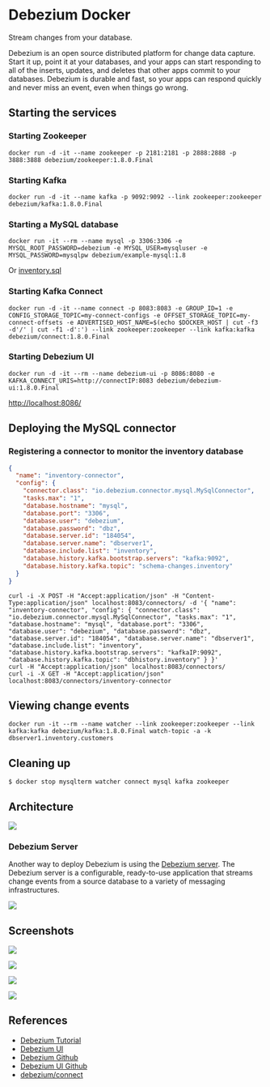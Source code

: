 # Debezium Docker

Stream changes from your database.

Debezium is an open source distributed platform for change data capture. Start it up, point it at your databases, and your apps can start responding to all of the inserts, updates, and deletes that other apps commit to your databases. Debezium is durable and fast, so your apps can respond quickly and never miss an event, even when things go wrong.

## Starting the services
### Starting Zookeeper
```
docker run -d -it --name zookeeper -p 2181:2181 -p 2888:2888 -p 3888:3888 debezium/zookeeper:1.8.0.Final
```

### Starting Kafka
```
docker run -d -it --name kafka -p 9092:9092 --link zookeeper:zookeeper debezium/kafka:1.8.0.Final
```

### Starting a MySQL database
```
docker run -it --rm --name mysql -p 3306:3306 -e MYSQL_ROOT_PASSWORD=debezium -e MYSQL_USER=mysqluser -e MYSQL_PASSWORD=mysqlpw debezium/example-mysql:1.8
```
Or [inventory.sql](https://github.com/debezium/docker-images/blob/main/examples/mysql/1.8/inventory.sql)

### Starting Kafka Connect
```
docker run -d -it --name connect -p 8083:8083 -e GROUP_ID=1 -e CONFIG_STORAGE_TOPIC=my-connect-configs -e OFFSET_STORAGE_TOPIC=my-connect-offsets -e ADVERTISED_HOST_NAME=$(echo $DOCKER_HOST | cut -f3 -d'/' | cut -f1 -d':') --link zookeeper:zookeeper --link kafka:kafka debezium/connect:1.8.0.Final
```

### Starting Debezium UI
```
docker run -d -it --rm --name debezium-ui -p 8086:8080 -e KAFKA_CONNECT_URIS=http://connectIP:8083 debezium/debezium-ui:1.8.0.Final
```
[http://localhost:8086/](http://localhost:8086/)

## Deploying the MySQL connector
### Registering a connector to monitor the inventory database
```json
{
  "name": "inventory-connector",
  "config": {
    "connector.class": "io.debezium.connector.mysql.MySqlConnector",
    "tasks.max": "1",
    "database.hostname": "mysql",
    "database.port": "3306",
    "database.user": "debezium",
    "database.password": "dbz",
    "database.server.id": "184054",
    "database.server.name": "dbserver1",
    "database.include.list": "inventory",
    "database.history.kafka.bootstrap.servers": "kafka:9092",
    "database.history.kafka.topic": "schema-changes.inventory"
  }
}
```
```
curl -i -X POST -H "Accept:application/json" -H "Content-Type:application/json" localhost:8083/connectors/ -d '{ "name": "inventory-connector", "config": { "connector.class": "io.debezium.connector.mysql.MySqlConnector", "tasks.max": "1", "database.hostname": "mysql", "database.port": "3306", "database.user": "debezium", "database.password": "dbz", "database.server.id": "184054", "database.server.name": "dbserver1", "database.include.list": "inventory", "database.history.kafka.bootstrap.servers": "kafkaIP:9092", "database.history.kafka.topic": "dbhistory.inventory" } }'
curl -H "Accept:application/json" localhost:8083/connectors/
curl -i -X GET -H "Accept:application/json" localhost:8083/connectors/inventory-connector
```

## Viewing change events
```
docker run -it --rm --name watcher --link zookeeper:zookeeper --link kafka:kafka debezium/kafka:1.8.0.Final watch-topic -a -k dbserver1.inventory.customers
```

## Cleaning up
```
$ docker stop mysqlterm watcher connect mysql kafka zookeeper
```

## Architecture
![](https://debezium.io/documentation/reference/1.8/_images/debezium-architecture.png)

### Debezium Server
Another way to deploy Debezium is using the [Debezium server](https://debezium.io/documentation/reference/1.8/operations/debezium-server.html). The Debezium server is a configurable, ready-to-use application that streams change events from a source database to a variety of messaging infrastructures.

![](https://debezium.io/documentation/reference/1.8/_images/debezium-server-architecture.png)

## Screenshots
![](https://debezium.io/documentation/reference/1.8/_images/debezium-ui-connectors-list.png)

![](https://debezium.io/documentation/reference/1.8/_images/debezium-ui-create-connector-step1.png)

![](https://debezium.io/documentation/reference/1.8/_images/debezium-ui-create-connector-step2.png)

![](https://debezium.io/documentation/reference/1.8/_images/debezium-ui-create-connector-review.png)

## References
- [Debezium Tutorial](https://debezium.io/documentation/reference/1.8/tutorial.html)
- [Debezium UI](https://debezium.io/documentation/reference/1.8/operations/debezium-ui.html)
- [Debezium Github](http://www.github.com/debezium/)
- [Debezium UI Github](https://github.com/debezium/debezium-ui)
- [debezium/connect](https://hub.docker.com/r/debezium/connect)